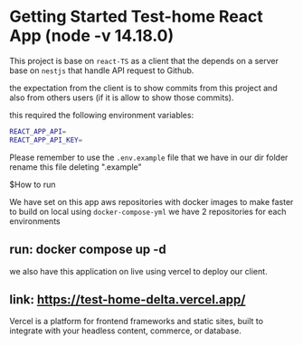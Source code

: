 # Getting Started Test-home React App (node -v 14.18.0)

This project is base on `react-TS` as a client that the depends on a server
base on `nestjs` that handle API request to Github.

the expectation from the client is to show commits from this project and also
from others users (if it is allow to show those commits).

this required the following environment variables:

```bash
REACT_APP_API=
REACT_APP_API_KEY=
```

Please remember to use the `.env.example` file that we have in our dir folder
rename this file deleting ".example"

$How to run 

We have set on this app aws repositories with docker images to make faster to build on local
using `docker-compose-yml` we have 2 repositories for each environments

## run: docker compose up -d 

we also have this application on live using vercel to deploy our client.

## link: https://test-home-delta.vercel.app/

Vercel is a platform for frontend frameworks and static sites, 
built to integrate with your headless content, commerce, or database.



